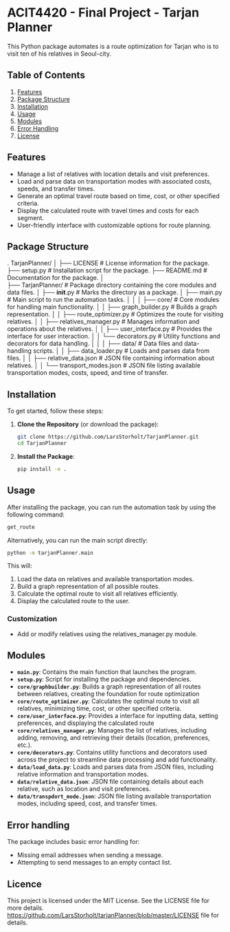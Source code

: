 
# ACIT4420 - Final Project - Tarjan Planner 

This Python package automates is a route optimization for Tarjan who is to visit ten of his relatives in Seoul-city. 

## Table of Contents
1. [Features](#features)
2. [Package Structure](#package-structure)
3. [Installation](#installation)
4. [Usage](#usage)
5. [Modules](#modules)
6. [Error Handling](#error-handling)
7. [License](#license)


## Features
- Manage a list of relatives with location details and visit preferences.
- Load and parse data on transportation modes with associated costs, speeds, and transfer times.
- Generate an optimal travel route based on time, cost, or other specified criteria.
- Display the calculated route with travel times and costs for each segment.
- User-friendly interface with customizable options for route planning.

## Package Structure
.
TarjanPlanner/
│
├── LICENSE                  # License information for the package.
├── setup.py                 # Installation script for the package.
├── README.md                # Documentation for the package.
│              
├── TarjanPlanner/           # Package directory containing the core modules and data files.
│   ├── __init__.py          # Marks the directory as a package.
│   ├── main.py              # Main script to run the automation tasks.
│   │ 
│   ├── core/                # Core modules for handling main functionality.
│   │   ├── graph_builder.py       # Builds a graph representation.
│   │   ├── route_optimizer.py     # Optimizes the route for visiting relatives.
│   │   ├── relatives_manager.py   # Manages information and operations about the relatives.
│   │   ├── user_interface.py      # Provides the interface for user interaction.
│   │   └── decorators.py          # Utility functions and decorators for data handling.
│   │ 
│   ├── data/                      # Data files and data-handling scripts.
│   │   ├── data_loader.py         # Loads and parses data from files.
│   │   ├── relative_data.json     # JSON file containing information about relatives.
│   │   └── transport_modes.json   # JSON file listing available transportation modes, costs, speed, and time of transfer.


## Installation 

To get started, follow these steps:
1. **Clone the Repository** (or download the package): 
   ```bash
   git clone https://github.com/LarsStorholt/TarjanPlanner.git 
   cd TarjanPlanner 
   ``` 

2. **Install the Package**:
   ```bash
   pip install -e .
   ```
## Usage 
After installing the package, you can run the automation task by using the following command:
   ```bash
   get_route
   ```
Alternatively, you can run the main script directly:
   ```bash
   python -m tarjanPlanner.main
   ```

This will:

1. Load the data on relatives and available transportation modes.
2. Build a graph representation of all possible routes.
3. Calculate the optimal route to visit all relatives efficiently.
4. Display the calculated route to the user.

### Customization
* Add or modify relatives using the relatives_manager.py module.


## Modules 
- **`main.py`**: Contains the main function that launches the program.
- **`setup.py`**: Script for installing the package and dependencies.
- **`core/graphbuilder.py`**: Builds a graph representation of all routes between relatives, creating the foundation for route optimization
- **`core/route_optimizer.py`**: Calculates the optimal route to visit all relatives, minimizing time, cost, or other specified criteria.
- **`core/user_interface.py`**: Provides a interface for inputting data, setting preferences, and displaying the calculated route
- **`core/relatives_manager.py`**: Manages the list of relatives, including adding, removing, and retrieving their details (location, preferences, etc.).
- **`core/decorators.py`**: Contains utility functions and decorators used across the project to streamline data processing and add functionality.
- **`data/load_data.py`**: Loads and parses data from JSON files, including relative information and transportation modes.
- **`data/relative_data.json`**: JSON file containing details about each relative, such as location and visit preferences.
- **`data/transpdort_mode.json`**: JSON file listing available transportation modes, including speed, cost, and transfer times.


## Error handling 
The package includes basic error handling for:

- Missing email addresses when sending a message.
- Attempting to send messages to an empty contact list.


## Licence
This project is licensed under the MIT License. See the LICENSE file for more details.
https://github.com/LarsStorholt/tarjanPlanner/blob/master/LICENSE file for details.